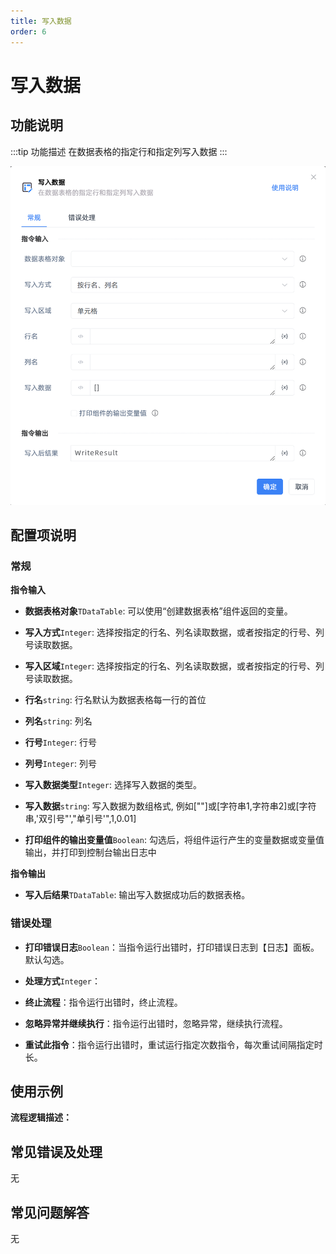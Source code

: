 ```yaml
---
title: 写入数据
order: 6
---
```


# 写入数据

## 功能说明

:::tip 功能描述
在数据表格的指定行和指定列写入数据
:::

![写入数据](../../../assets/写入数据_command.png)

## 配置项说明

### 常规

**指令输入**

- **数据表格对象**`TDataTable`: 可以使用“创建数据表格”组件返回的变量。

- **写入方式**`Integer`: 选择按指定的行名、列名读取数据，或者按指定的行号、列号读取数据。

- **写入区域**`Integer`: 选择按指定的行名、列名读取数据，或者按指定的行号、列号读取数据。

- **行名**`string`: 行名默认为数据表格每一行的首位

- **列名**`string`: 列名

- **行号**`Integer`: 行号

- **列号**`Integer`: 列号

- **写入数据类型**`Integer`: 选择写入数据的类型。

- **写入数据**`string`: 写入数据为数组格式, 例如[""]或[字符串1,字符串2]或[字符串,'双引号"',"单引号'",1,0.01]

- **打印组件的输出变量值**`Boolean`: 勾选后，将组件运行产生的变量数据或变量值输出，并打印到控制台输出日志中


**指令输出**

- **写入后结果**`TDataTable`: 输出写入数据成功后的数据表格。

### 错误处理

- **打印错误日志**`Boolean`：当指令运行出错时，打印错误日志到【日志】面板。默认勾选。

- **处理方式**`Integer`：

 - **终止流程**：指令运行出错时，终止流程。

 - **忽略异常并继续执行**：指令运行出错时，忽略异常，继续执行流程。

 - **重试此指令**：指令运行出错时，重试运行指定次数指令，每次重试间隔指定时长。

## 使用示例

**流程逻辑描述：** 

## 常见错误及处理

无

## 常见问题解答

无

